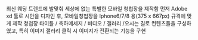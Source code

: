 최신 웨딩 트렌드에 발맞춰 세상에 없는 특별한 모바일 청첩장을 제작함
먼저 Adobe xd 툴로 시안을 디자인 후, 모바일청첩장을 Iphone6/7/8 용(375 x 667px) 규격에 맞게 제작
청첩장 타이틀 / 축하메세지 / 비디오 / 갤러리 /오시는 길로 컨텐츠들을 구성하였고, 특히 이미지 갤러리 클릭 시 이미지가 전환되는 기능을 구현
